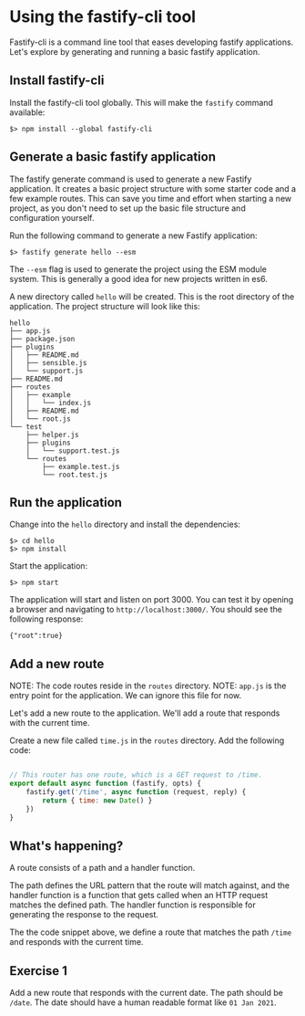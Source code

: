 # Using the fastify-cli tool

Fastify-cli is a command line tool that eases developing fastify applications. Let's
explore by generating and running a basic fastify application.

## Install fastify-cli

Install the fastify-cli tool globally. This will make the `fastify` command available:

```
$> npm install --global fastify-cli
```

## Generate a basic fastify application

The fastify generate command is used to generate a new Fastify application. It creates 
a basic project structure with some starter code and a few example routes. This can 
save you time and effort when starting a new project, as you don't need to set up the 
basic file structure and configuration yourself.

Run the following command to generate a new Fastify application:


```
$> fastify generate hello --esm
```

The `--esm` flag is used to generate the project using the ESM module system. This is
generally a good idea for new projects written in es6.

A new directory called `hello` will be created. This is the root directory of the
application. The project structure will look like this:

```
hello
├── app.js
├── package.json
├── plugins
│   ├── README.md
│   ├── sensible.js
│   └── support.js
├── README.md
├── routes
│   ├── example
│   │   └── index.js
│   ├── README.md
│   └── root.js
└── test
    ├── helper.js
    ├── plugins
    │   └── support.test.js
    └── routes
        ├── example.test.js
        └── root.test.js
```

## Run the application

Change into the `hello` directory and install the dependencies:

```
$> cd hello
$> npm install
```

Start the application:

```
$> npm start
```

The application will start and listen on port 3000. You can test it by opening a browser
and navigating to `http://localhost:3000/`. You should see the following response:

```
{"root":true}
```

## Add a new route

NOTE: The code routes reside in the `routes` directory. 
NOTE: `app.js` is the entry point for the application. We can ignore this file for now.

Let's add a new route to the application. We'll add a route that responds with the
current time.

Create a new file called `time.js` in the `routes` directory. Add the following code:

```js

// This router has one route, which is a GET request to /time.
export default async function (fastify, opts) {
    fastify.get('/time', async function (request, reply) {
        return { time: new Date() }
    })
}
```

## What's happening?

A route consists of a path and a handler function.

The path defines the URL pattern that the route will match against, and the handler 
function is a function that gets called when an HTTP request matches the defined path. 
The handler function is responsible for generating the response to the request.

The the code snippet above, we define a route that matches the path `/time` and responds
with the current time.

## Exercise 1

Add a new route that responds with the current date. The path should be `/date`. The 
date should have a human readable format like `01 Jan 2021`.